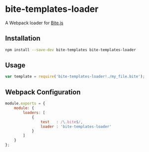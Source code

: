 # bite-templates-loader

A Webpack loader for [Bite.js](https://sinova.github.io/Bite.js/)

## Installation

```Bash
npm install --save-dev bite-templates bite-templates-loader
```

## Usage

```JavaScript
var template = require('bite-templates-loader!./my_file.bite');
```

## Webpack Configuration

```JavaScript
module.exports = {
	module: {
		loaders: [
			{
				test   : /\.bite$/,
				loader : 'bite-templates-loader'
			}
		]
	}
};
```
